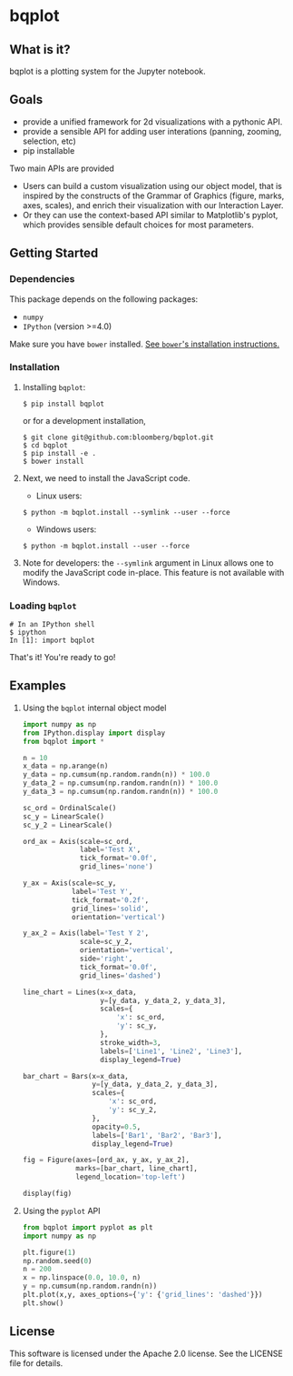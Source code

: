 bqplot
======

What is it?
-----------

bqplot is a plotting system for the Jupyter notebook.

Goals
-----

-   provide a unified framework for 2d visualizations with a pythonic API.
-   provide a sensible API for adding user interations (panning, zooming, selection, etc)
-   pip installable

Two main APIs are provided

- Users can build a custom visualization using our object model, that is inspired by
  the constructs of the Grammar of Graphics (figure, marks, axes, scales), and enrich their
  visualization with our Interaction Layer.
- Or they can use the context-based API similar to Matplotlib's pyplot, which provides
  sensible default choices for most parameters.

Getting Started
---------------

### Dependencies

This package depends on the following packages:

-   `numpy`
-   `IPython` (version >=4.0)

Make sure you have `bower` installed. [See `bower`'s installation instructions.](http://bower.io/)

### Installation

1. Installing `bqplot`:

    ```
    $ pip install bqplot
    ```

    or for a development installation,

    ```
    $ git clone git@github.com:bloomberg/bqplot.git
    $ cd bqplot
    $ pip install -e .
    $ bower install
    ```

2. Next, we need to install the JavaScript code.

    - Linux users:

    ```
    $ python -m bqplot.install --symlink --user --force
    ```

    - Windows users:

    ```
    $ python -m bqplot.install --user --force
    ```

3. Note for developers: the `--symlink` argument in Linux allows one to
   modify the JavaScript code in-place. This feature is not available with Windows.


### Loading `bqplot`
    # In an IPython shell
    $ ipython
    In [1]: import bqplot

That's it! You're ready to go!

Examples
--------

1. Using the `bqplot` internal object model


    ```python
    import numpy as np
    from IPython.display import display
    from bqplot import *

    n = 10
    x_data = np.arange(n)
    y_data = np.cumsum(np.random.randn(n)) * 100.0
    y_data_2 = np.cumsum(np.random.randn(n)) * 100.0
    y_data_3 = np.cumsum(np.random.randn(n)) * 100.0

    sc_ord = OrdinalScale()
    sc_y = LinearScale()
    sc_y_2 = LinearScale()

    ord_ax = Axis(scale=sc_ord,
                  label='Test X',
                  tick_format='0.0f',
                  grid_lines='none')

    y_ax = Axis(scale=sc_y,
                label='Test Y',
                tick_format='0.2f',
                grid_lines='solid',
                orientation='vertical')

    y_ax_2 = Axis(label='Test Y 2',
                  scale=sc_y_2,
                  orientation='vertical',
                  side='right',
                  tick_format='0.0f',
                  grid_lines='dashed')

    line_chart = Lines(x=x_data,
                       y=[y_data, y_data_2, y_data_3],
                       scales={
                           'x': sc_ord,
                           'y': sc_y,
                       },
                       stroke_width=3,
                       labels=['Line1', 'Line2', 'Line3'],
                       display_legend=True)

    bar_chart = Bars(x=x_data,
                     y=[y_data, y_data_2, y_data_3],
                     scales={
                         'x': sc_ord,
                         'y': sc_y_2,
                     },
                     opacity=0.5,
                     labels=['Bar1', 'Bar2', 'Bar3'],
                     display_legend=True)

    fig = Figure(axes=[ord_ax, y_ax, y_ax_2],
                 marks=[bar_chart, line_chart],
                 legend_location='top-left')

    display(fig)
    ```

2. Using the `pyplot` API

    ```python
    from bqplot import pyplot as plt
    import numpy as np

    plt.figure(1)
    np.random.seed(0)
    n = 200
    x = np.linspace(0.0, 10.0, n)
    y = np.cumsum(np.random.randn(n))
    plt.plot(x,y, axes_options={'y': {'grid_lines': 'dashed'}})
    plt.show()
    ```

License
-------

This software is licensed under the Apache 2.0 license. See the LICENSE file
for details.

